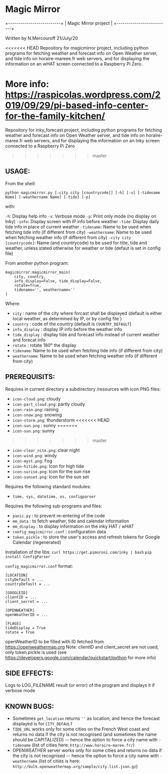 # Magic Mirror

+--------------------------+
|   Magic Mirror project   |
+--------------------------+

Written by N.Mercouroff
21/July/20

<<<<<<< HEAD
Repository for magicmirror project, including python programs for fetching weather and forecast info on Open Weather server, and tide info on horaire-mareee.fr web servers, and for displaying the information on an wHAT screen connected to a Raspberry Pi Zero.

More info: https://raspicolas.wordpress.com/2019/09/29/pi-based-info-center-for-the-family-kitchen/
=======
Repository for inky_forecast project, including python programs for fetching weather and forecast info on Open Weather server, and tide info on horaire-maree.fr web servers, and for displaying the information on an Inky screen connected to a Raspberry Pi Zero
>>>>>>> master

USAGE:
-----
From the shell: 

```
python magicmirror.py [-city city [countrycode]] [-h] [-v] [-tidename Name] [-weathername Name] [-tide] [-p]
```

with:

`-h`: Display help info
`-v`: Verbose mode
`-p`: Print only mode (no display on Inky)
`-info`: Display screen with IP info before weather
`-tide`: Display daily tide info in place of current weather
`-tidename`: Name to be used when fetching tide info (if different from city)
`-weathername`: Name to be used when fetching weather info (if different from city)
`-city city [countrycode]`: Name (and countrycode) to be used for title, tide and weather, unless stated otherwise for weather or tide (defaut is set in config file)

From another python program: 

```
magicmirror.magicmirror_main(
	city, country, 
	info_display=False, tide_display=False, 
	rotate=True, 
	tidename='', weathername=''
)
```

Where:

- `city` : name of the city where forcast shall be displayed (default is either local weather, as determined by IP, or by config file`)
- `country` : code of the country (default is `COUNTRY_DEFAULT`)
- `info_display` : display IP info before the weather info
- `tide_display` : display tide and forecast info instead of current weather and forecat info
- `rotate` : rotate 180° the display
- `tidename`: Name to be used when fetching tide info (if different from city)
- `weathername`: Name to be used when fetching weather info (if different from city)


PREREQUISITS:
------------
Requires in current directory a subdirectory /resources with icon PNG files:
- `icon-cloud.png`: cloudy
- `icon-part_cloud.png`: partly cloudy
- `icon-rain.png`: raining
- `icon-snow.png`: snowing
- `icon-storm.png`: thunderstorm
<<<<<<< HEAD
- `icon-sun.png` : sunny
=======
- `icon-sun.png`: sunny
>>>>>>> master
- `icon-clear_nite.png`: clear night
- `icon-wind.png`: windy
- `icon-myst.png`: Fog
- `icon-hitide.png`: Icon for high tide
- `icon-surise.png`: Icon for the sun rise
- `icon-sunset.png`: Icon for the sun set

Requires the following standard modules:
- `time, sys, datetime, os, configparser`

Requires the following sub-programs and files:
- `panic.py` : to prevent re-entering of the code
- `mm_data` : to fetch weather, tide and calendar information 
- `mm_display` : to display information on the inky HAT / wHAT
- `config_magicmirror.conf` : configuration data
- `token.pickle` : to store the user's access and refresh tokens for Google Calendar (regenerated)

Installation of the libs:
	`curl https://get.pimoroni.com/inky | bash`
	`pip install ConfigParser`

`config_magicmirror.conf` format:

```
[LOCATION]
cityDefault = ...
countryDefault = ...

[GOOGLEID]
clientID = ...
client_secret = ...

[OPENWEATHER]
openWeatherID = ...

[FLAGS]
tideDisplay = True
rotate = True
```

openWeatherID to be filled with ID fetched from https://openweathermap.org
Note: clientID and client_secret are not used, only token.pickle is used (see https://developers.google.com/calendar/quickstart/python for more info)


SIDE EFFECTS:
------------
Logs to LOG_FILENAME result (or error) of the program and displays it if verbose mode


KNOWN BUGS:
----------
- Sometimes `get_location` returns `''` as location, and hence the forecast displayed is for `CITY_DEFAULT`
- `TIDE_URL` works only for some cities on the French West coast and returns no data if the city is not recognised (and sometimes the name should be CAPITALIZED) -- hence the option to force a city name with `-tidename` (list of cities here: `http://www.horaire-maree.fr/`)
- OPENWEATHER server works only for some cities and returns no data if the city is not recognised -- hence the option to force a city name with `-weathername` (list of cities is here: `http://bulk.openweathermap.org/sample/city.list.json.gz`)
